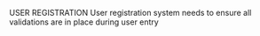 USER REGISTRATION
User registration system needs to ensure all validations are in place during user entry
